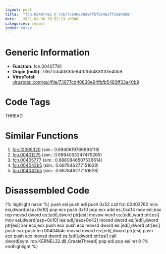 ```yaml
---
layout: post
title:  "fcn.00407781 @ 73677cb40830e94fbfb5483ff33e40b9"
date:   2021-08-30 15:52:19 +0300
categories: report
index: false
---
```


# Generic Information
- **Function:** fcn.00407781
- **Origin (md5):** 73677cb40830e94fbfb5483ff33e40b9
- **VirusTotal:** [virustotal.com/gui/file/73677cb40830e94fbfb5483ff33e40b9][virustotal_ref]

# Code Tags
<span class="tag" id="THREAD">THREAD</span>


# Similar Functions

1. [fcn.10005320][similar_1_ref] (sim.: 0.6940619769693119)
2. [fcn.00401275][similar_2_ref] (sim.: 0.6894053247479265)
3. [fcn.00405777][similar_3_ref] (sim.: 0.6880846507536614)
4. [fcn.004042b5][similar_4_ref] (sim.: 0.687846277151628)
5. [fcn.004042b5][similar_5_ref] (sim.: 0.687846277151628)


# Disassembled Code

{% highlight nasm %}
push esi
push edi
push 0x52
call fcn.00403760
mov esi,dword[esp+0x10]
pop ecx
push 0x10
pop ecx
add esi,0xd14
mov edi,eax
rep movsd dword es:[edi],dword ptr[esi]
movsw word es:[edi],word ptr[esi]
mov esi,dword[esp+0x10]
lea edi,[eax+0x42]
movsd dword es:[edi],dword ptr[esi]
xor ecx,ecx
push ecx
push ecx
movsd dword es:[edi],dword ptr[esi]
push eax
push fcn.00404b4c
movsd dword es:[edi],dword ptr[esi]
push ecx
push ecx
movsd dword es:[edi],dword ptr[esi]
call dword[sym.imp.KERNEL32.dll_CreateThread]
pop edi
pop esi
ret 8
{% endhighlight %}


[similar_1_ref]: /report/fcn.10005320@4c3818fdf32d89a09257dbc9d3e142ea
[similar_2_ref]: /report/fcn.00401275@7b8f4ef4fb1f8ad81aca09da2f992561
[similar_3_ref]: /report/fcn.00405777@73677cb40830e94fbfb5483ff33e40b9
[similar_4_ref]: /report/fcn.004042b5@3f1595e66dc63331ba0930a0c79684ce
[similar_5_ref]: /report/fcn.004042b5@4c8869bb42f854640703b6ddda29ee38
[virustotal_ref]: https://www.virustotal.com/gui/file/73677cb40830e94fbfb5483ff33e40b9